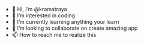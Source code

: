 - 👋 Hi, I’m @kramatraya
- 👀 I’m interested in coding
- 🌱 I’m currently learning anything your learn
- 💞️ I’m looking to collaborate on create amazing app
- 📫 How to reach me to realize this

<!---
kramatraya/kramatraya is a ✨ special ✨ repository because its `README.md` (this file) appears on your GitHub profile.
You can click the Preview link to take a look at your changes.
--->

